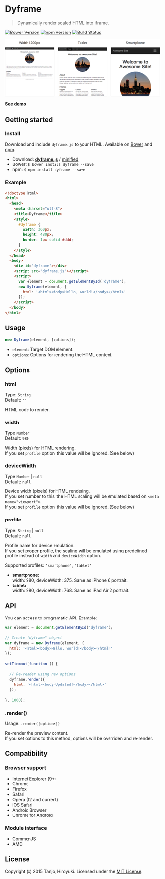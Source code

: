 # Dyframe
> Dynamically render scaled HTML into iframe.

[![Bower Version][bower-image]][bower-url]
[![npm Version][npm-image]][npm-url]
[![Build Status][travis-image]][travis-url]

[![Dyframe](demo/demo.png)](http://htanjo.github.io/dyframe/)

[**See demo**](http://htanjo.github.io/dyframe/)

## Getting started
### Install

Download and include `dyframe.js` to your HTML.
Available on [Bower](http://bower.io/) and [npm](https://www.npmjs.com/).

* Download: [**dyframe.js**][uncompressed-url] / [minified][minified-url]
* Bower: `$ bower install dyframe --save`
* npm: `$ npm install dyframe --save`

### Example
```html
<!doctype html>
<html>
  <head>
    <meta charset="utf-8">
    <title>Dyframe</title>
    <style>
      #dyframe {
        width: 360px;
        height: 480px;
        border: 1px solid #ddd;
      }
    </style>
  </head>
  <body>
    <div id="dyframe"></div>
    <script src="dyframe.js"></script>
    <script>
      var element = document.getElementById('dyframe');
      new Dyframe(element, {
        html: '<html><body>Hello, world!</body></html>'
      });
    </script>
  </body>
</html>
```

## Usage
```js
new Dyframe(element, [options]);
```

- `element`: Target DOM element.
- `options`: Options for rendering the HTML content.

## Options
### html
Type: `String`  
Default: `''`

HTML code to render.

### width
Type `Number`  
Default: `980`

Width (pixels) for HTML rendering.  
If you set `profile` option, this value will be ignored. (See below)

### deviceWidth
Type `Number` | `null`  
Default: `null`

Device width (pixels) for HTML rendering.  
If you set number to this, the HTML scaling will be emulated based on `<meta name="viewport">`.  
If you set `profile` option, this value will be ignored. (See below)

### profile
Type: `String` | `null`  
Default: `null`

Profile name for device emulation.  
If you set proper profile, the scaling will be emulated using predefined profile instead of `width` and `deviceWidth` option.

Supported profiles: `'smartphone'`, `'tablet'`

- **smartphone:**  
  width: 980, deviceWidth: 375. Same as iPhone 6 portrait.
- **tablet:**  
  width: 980, deviceWidth: 768. Same as iPad Air 2 portrait.

## API
You can access to programatic API. Example:

```js
var element = document.getElementById('dyframe');

// Create "dyframe" object
var dyframe = new Dyframe(element, {
  html: '<html><body>Hello, world!</body></html>'
});

setTiemout(funciton () {

  // Re-render using new options
  dyframe.render({
    html: '<html><body>Updated!</body></html>'
  });

}, 1000);
```

### .render()
Usage: `.render([options])`

Re-render the preview content.  
If you set options to this method, options will be overriden and re-render.

## Compatibility

### Browser support
- Internet Explorer (9+)
- Chrome
- Firefox
- Safari
- Opera (12 and current)
- iOS Safari
- Android Browser
- Chrome for Android

### Module interface
- CommonJS
- AMD

## License
Copyright (c) 2015 Tanjo, Hiroyuki. Licensed under the [MIT License](LICENSE).

[bower-image]: https://img.shields.io/bower/v/dyframe.svg
[bower-url]: http://bower.io/
[npm-image]: https://img.shields.io/npm/v/dyframe.svg
[npm-url]: https://www.npmjs.com/package/dyframe
[travis-image]: https://img.shields.io/travis/htanjo/dyframe/master.svg
[travis-url]: https://travis-ci.org/htanjo/dyframe
[uncompressed-url]: https://github.com/htanjo/dyframe/raw/v0.2.0/dyframe.js
[minified-url]: https://github.com/htanjo/dyframe/raw/v0.2.0/dyframe.min.js
